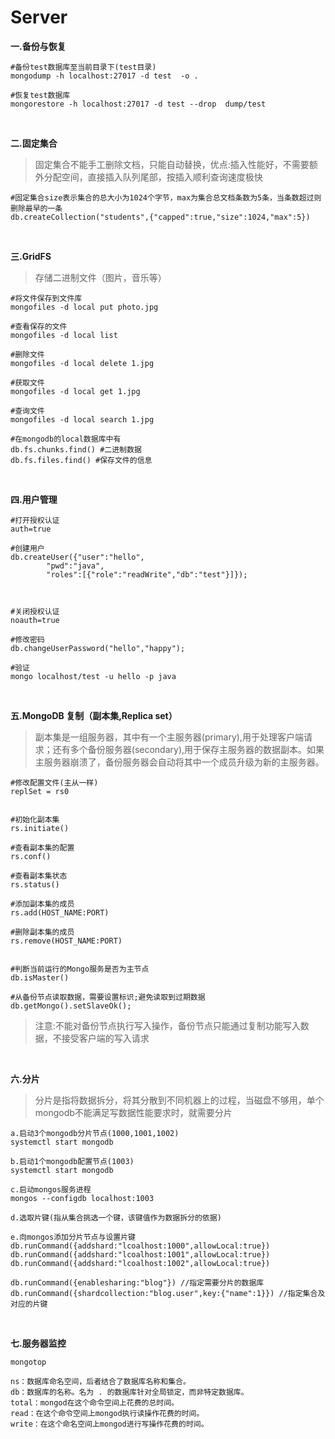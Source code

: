 # Server

**一.备份与恢复**

```
#备份test数据库至当前目录下(test目录)
mongodump -h localhost:27017 -d test  -o .

#恢复test数据库
mongorestore -h localhost:27017 -d test --drop  dump/test
```

<br/>

**二.固定集合**

>固定集合不能手工删除文档，只能自动替换，优点:插入性能好，不需要额外分配空间，直接插入队列尾部，按插入顺利查询速度极快

```
#固定集合size表示集合的总大小为1024个字节，max为集合总文档条数为5条，当条数超过则删除最早的一条
db.createCollection("students",{"capped":true,"size":1024,"max":5})
```

<br>

**三.GridFS**

>存储二进制文件（图片，音乐等）

```
#将文件保存到文件库
mongofiles -d local put photo.jpg

#查看保存的文件
mongofiles -d local list

#删除文件
mongofiles -d local delete 1.jpg

#获取文件
mongofiles -d local get 1.jpg

#查询文件
mongofiles -d local search 1.jpg

#在mongodb的local数据库中有
db.fs.chunks.find() #二进制数据
db.fs.files.find() #保存文件的信息
```

<br/>

**四.用户管理**

```
#打开授权认证
auth=true

#创建用户
db.createUser({"user":"hello",
		"pwd":"java",
		"roles":[{"role":"readWrite","db":"test"}]});



#关闭授权认证
noauth=true

#修改密码
db.changeUserPassword("hello","happy");
```

```
#验证
mongo localhost/test -u hello -p java
```

<br/>

**五.MongoDB 复制（副本集,Replica set）**

>副本集是一组服务器，其中有一个主服务器(primary),用于处理客户端请求；还有多个备份服务器(secondary),用于保存主服务器的数据副本。如果主服务器崩溃了，备份服务器会自动将其中一个成员升级为新的主服务器。

```
#修改配置文件(主从一样)
replSet = rs0


#初始化副本集
rs.initiate()

#查看副本集的配置
rs.conf()

#查看副本集状态
rs.status()

#添加副本集的成员
rs.add(HOST_NAME:PORT)

#删除副本集的成员
rs.remove(HOST_NAME:PORT)


#判断当前运行的Mongo服务是否为主节点
db.isMaster()

#从备份节点读取数据，需要设置标识;避免读取到过期数据
db.getMongo().setSlaveOk();
```

>注意:不能对备份节点执行写入操作，备份节点只能通过复制功能写入数据，不接受客户端的写入请求

<br>

**六.分片**

>分片是指将数据拆分，将其分散到不同机器上的过程，当磁盘不够用，单个mongodb不能满足写数据性能要求时，就需要分片

```
a.启动3个mongodb分片节点(1000,1001,1002)
systemctl start mongodb

b.启动1个mongodb配置节点(1003)
systemctl start mongodb

c.启动mongos服务进程
mongos --configdb localhost:1003

d.选取片键(指从集合挑选一个键，该键值作为数据拆分的依据)

e.向mongos添加分片节点与设置片键
db.runCommand({addshard:"lcoalhost:1000",allowLocal:true})
db.runCommand({addshard:"lcoalhost:1001",allowLocal:true})
db.runCommand({addshard:"lcoalhost:1002",allowLocal:true})

db.runCommand({enablesharing:"blog"}) //指定需要分片的数据库
db.runCommand({shardcollection:"blog.user",key:{"name":1}}) //指定集合及对应的片键
```

<br>

**七.服务器监控**

```
mongotop

ns：数据库命名空间，后者结合了数据库名称和集合。
db：数据库的名称。名为 . 的数据库针对全局锁定，而非特定数据库。
total：mongod在这个命令空间上花费的总时间。
read：在这个命令空间上mongod执行读操作花费的时间。
write：在这个命名空间上mongod进行写操作花费的时间。
```